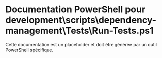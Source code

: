 # Documentation PowerShell pour development\scripts\dependency-management\Tests\Run-Tests.ps1

Cette documentation est un placeholder et doit être générée par un outil PowerShell spécifique.
